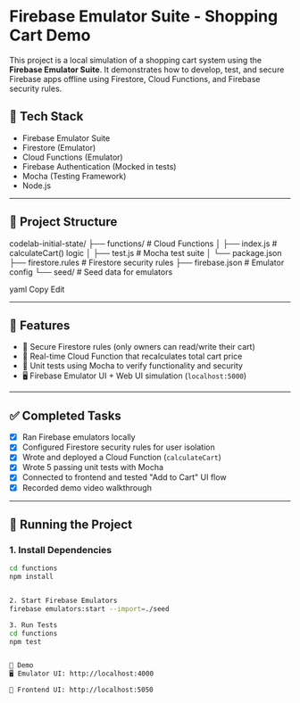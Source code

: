 # Firebase Emulator Suite - Shopping Cart Demo

This project is a local simulation of a shopping cart system using the **Firebase Emulator Suite**. It demonstrates how to develop, test, and secure Firebase apps offline using Firestore, Cloud Functions, and Firebase security rules.

## 🔧 Tech Stack
- Firebase Emulator Suite
- Firestore (Emulator)
- Cloud Functions (Emulator)
- Firebase Authentication (Mocked in tests)
- Mocha (Testing Framework)
- Node.js

---

## 📁 Project Structure
codelab-initial-state/ ├── functions/ # Cloud Functions │ ├── index.js # calculateCart() logic │ ├── test.js # Mocha test suite │ └── package.json ├── firestore.rules # Firestore security rules ├── firebase.json # Emulator config └── seed/ # Seed data for emulators

yaml
Copy
Edit


---

## 🚀 Features

- 🔐 Secure Firestore rules (only owners can read/write their cart)
- 🔄 Real-time Cloud Function that recalculates total cart price
- 🧪 Unit tests using Mocha to verify functionality and security
- 🖥️ Firebase Emulator UI + Web UI simulation (`localhost:5000`)

---

## ✅ Completed Tasks

- [x] Ran Firebase emulators locally
- [x] Configured Firestore security rules for user isolation
- [x] Wrote and deployed a Cloud Function (`calculateCart`)
- [x] Wrote 5 passing unit tests with Mocha
- [x] Connected to frontend and tested "Add to Cart" UI flow
- [x] Recorded demo video walkthrough

---

## 🧪 Running the Project

### 1. Install Dependencies
```bash
cd functions
npm install


2. Start Firebase Emulators
firebase emulators:start --import=./seed

3. Run Tests
cd functions
npm test


🔗 Demo
🖥️ Emulator UI: http://localhost:4000

🛒 Frontend UI: http://localhost:5050
